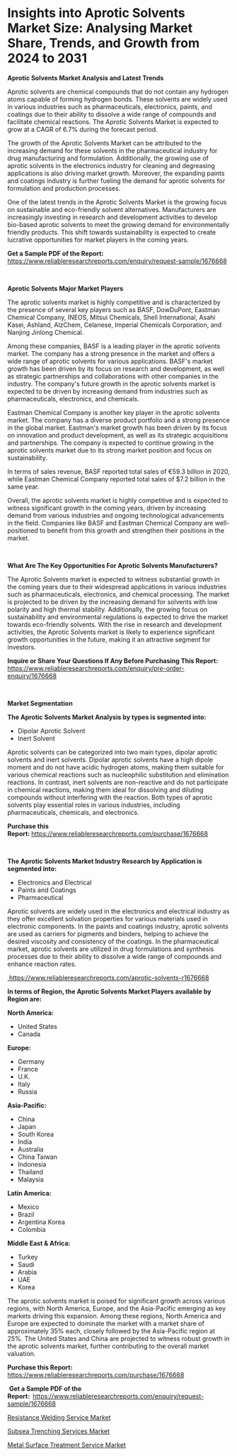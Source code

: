 <p><h1>Insights into Aprotic Solvents Market Size: Analysing Market Share, Trends, and Growth from 2024 to 2031</h1></p><p><strong>Aprotic Solvents Market Analysis and Latest Trends</strong></p>
<p><p>Aprotic solvents are chemical compounds that do not contain any hydrogen atoms capable of forming hydrogen bonds. These solvents are widely used in various industries such as pharmaceuticals, electronics, paints, and coatings due to their ability to dissolve a wide range of compounds and facilitate chemical reactions. The Aprotic Solvents Market is expected to grow at a CAGR of 6.7% during the forecast period.</p><p>The growth of the Aprotic Solvents Market can be attributed to the increasing demand for these solvents in the pharmaceutical industry for drug manufacturing and formulation. Additionally, the growing use of aprotic solvents in the electronics industry for cleaning and degreasing applications is also driving market growth. Moreover, the expanding paints and coatings industry is further fueling the demand for aprotic solvents for formulation and production processes.</p><p>One of the latest trends in the Aprotic Solvents Market is the growing focus on sustainable and eco-friendly solvent alternatives. Manufacturers are increasingly investing in research and development activities to develop bio-based aprotic solvents to meet the growing demand for environmentally friendly products. This shift towards sustainability is expected to create lucrative opportunities for market players in the coming years.</p></p>
<p><strong>Get a Sample PDF of the Report:&nbsp;</strong> <a href="https://www.reliableresearchreports.com/enquiry/request-sample/1676668">https://www.reliableresearchreports.com/enquiry/request-sample/1676668</a></p>
<p>&nbsp;</p>
<p><strong>Aprotic Solvents Major Market Players</strong></p>
<p><p>The aprotic solvents market is highly competitive and is characterized by the presence of several key players such as BASF, DowDuPont, Eastman Chemical Company, INEOS, Mitsui Chemicals, Shell International, Asahi Kasei, Ashland, AlzChem, Celanese, Imperial Chemicals Corporation, and Nanjing Jinlong Chemical.</p><p>Among these companies, BASF is a leading player in the aprotic solvents market. The company has a strong presence in the market and offers a wide range of aprotic solvents for various applications. BASF's market growth has been driven by its focus on research and development, as well as strategic partnerships and collaborations with other companies in the industry. The company's future growth in the aprotic solvents market is expected to be driven by increasing demand from industries such as pharmaceuticals, electronics, and chemicals.</p><p>Eastman Chemical Company is another key player in the aprotic solvents market. The company has a diverse product portfolio and a strong presence in the global market. Eastman's market growth has been driven by its focus on innovation and product development, as well as its strategic acquisitions and partnerships. The company is expected to continue growing in the aprotic solvents market due to its strong market position and focus on sustainability.</p><p>In terms of sales revenue, BASF reported total sales of €59.3 billion in 2020, while Eastman Chemical Company reported total sales of $7.2 billion in the same year.</p><p>Overall, the aprotic solvents market is highly competitive and is expected to witness significant growth in the coming years, driven by increasing demand from various industries and ongoing technological advancements in the field. Companies like BASF and Eastman Chemical Company are well-positioned to benefit from this growth and strengthen their positions in the market.</p></p>
<p>&nbsp;</p>
<p><strong>What Are The Key Opportunities For Aprotic Solvents Manufacturers?</strong></p>
<p><p>The Aprotic Solvents market is expected to witness substantial growth in the coming years due to their widespread applications in various industries such as pharmaceuticals, electronics, and chemical processing. The market is projected to be driven by the increasing demand for solvents with low polarity and high thermal stability. Additionally, the growing focus on sustainability and environmental regulations is expected to drive the market towards eco-friendly solvents. With the rise in research and development activities, the Aprotic Solvents market is likely to experience significant growth opportunities in the future, making it an attractive segment for investors.</p></p>
<p><strong>Inquire or Share Your Questions If Any Before Purchasing This Report:</strong> <a href="https://www.reliableresearchreports.com/enquiry/pre-order-enquiry/1676668">https://www.reliableresearchreports.com/enquiry/pre-order-enquiry/1676668</a></p>
<p>&nbsp;</p>
<p><strong>Market Segmentation</strong></p>
<p><strong>The Aprotic Solvents Market Analysis by types is segmented into:</strong></p>
<p><ul><li>Dipolar Aprotic Solvent</li><li>Inert Solvent</li></ul></p>
<p><p>Aprotic solvents can be categorized into two main types, dipolar aprotic solvents and inert solvents. Dipolar aprotic solvents have a high dipole moment and do not have acidic hydrogen atoms, making them suitable for various chemical reactions such as nucleophilic substitution and elimination reactions. In contrast, inert solvents are non-reactive and do not participate in chemical reactions, making them ideal for dissolving and diluting compounds without interfering with the reaction. Both types of aprotic solvents play essential roles in various industries, including pharmaceuticals, chemicals, and electronics.</p></p>
<p><strong>Purchase this Report:&nbsp;</strong><a href="https://www.reliableresearchreports.com/purchase/1676668">https://www.reliableresearchreports.com/purchase/1676668</a></p>
<p>&nbsp;</p>
<p><strong>The Aprotic Solvents Market Industry Research by Application is segmented into:</strong></p>
<p><ul><li>Electronics and Electrical</li><li>Paints and Coatings</li><li>Pharmaceutical</li></ul></p>
<p><p>Aprotic solvents are widely used in the electronics and electrical industry as they offer excellent solvation properties for various materials used in electronic components. In the paints and coatings industry, aprotic solvents are used as carriers for pigments and binders, helping to achieve the desired viscosity and consistency of the coatings. In the pharmaceutical market, aprotic solvents are utilized in drug formulations and synthesis processes due to their ability to dissolve a wide range of compounds and enhance reaction rates.</p></p>
<p><a href="https://www.reliableresearchreports.com/aprotic-solvents-r1676668">&nbsp;https://www.reliableresearchreports.com/aprotic-solvents-r1676668</a></p>
<p><strong>In terms of Region, the Aprotic Solvents Market Players available by Region are:</strong></p>
<p>
    <p> <strong> North America: </strong>
        <ul>
            <li>United States</li>
            <li>Canada</li>
        </ul>
        </p> 
    <p> <strong> Europe: </strong>
        <ul>
            <li>Germany</li>
            <li>France</li>
            <li>U.K.</li>
            <li>Italy</li>
            <li>Russia</li>
        </ul>
        </p> 
    <p> <strong> Asia-Pacific: </strong>
        <ul>
            <li>China</li>
            <li>Japan</li>
            <li>South Korea</li>
            <li>India</li>
            <li>Australia</li>
            <li>China Taiwan</li>
            <li>Indonesia</li>
            <li>Thailand</li>
            <li>Malaysia</li>
        </ul>
        </p> 
    <p> <strong> Latin America: </strong>
        <ul>
            <li>Mexico</li>
            <li>Brazil</li>
            <li>Argentina Korea</li>
            <li>Colombia</li>
        </ul>
        </p> 
    <p> <strong> Middle East & Africa: </strong>
        <ul>
            <li>Turkey</li>
            <li>Saudi</li>
            <li>Arabia</li>
            <li>UAE</li>
            <li>Korea</li>
        </ul>
    </p>
    </p>
<p><p>The aprotic solvents market is poised for significant growth across various regions, with North America, Europe, and the Asia-Pacific emerging as key markets driving this expansion. Among these regions, North America and Europe are expected to dominate the market with a market share of approximately 35% each, closely followed by the Asia-Pacific region at 25%. The United States and China are projected to witness robust growth in the aprotic solvents market, further contributing to the overall market valuation.</p></p>
<p><strong>Purchase this Report: </strong><a href="https://www.reliableresearchreports.com/purchase/1676668">https://www.reliableresearchreports.com/purchase/1676668</a></p>
<p>&nbsp;<strong>Get a Sample PDF of the Report:&nbsp;&nbsp;</strong><a href="https://www.reliableresearchreports.com/enquiry/request-sample/1676668">https://www.reliableresearchreports.com/enquiry/request-sample/1676668</a></p>
<p><strong></strong></p>
<p><p><a href="https://github.com/dancokkoe288/Market-Research-Report-List-1/blob/main/resistance-welding-service-market.md">Resistance Welding Service Market</a></p><p><a href="https://issuu.com/reportprime-2/docs/subsea-trenching-services-market-size-2030.pptx">Subsea Trenching Services Market</a></p><p><a href="https://github.com/huqhwmcs55/Market-Research-Report-List-1/blob/main/metal-surface-treatment-service-market.md">Metal Surface Treatment Service Market</a></p></p>